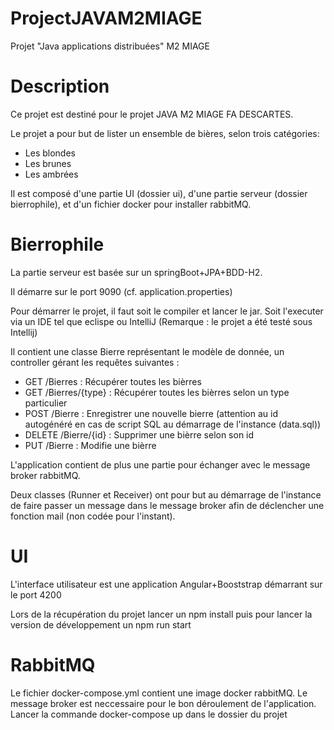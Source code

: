 # ProjectJAVAM2MIAGE
Projet "Java applications distribuées" M2 MIAGE

# Description
Ce projet est destiné pour le projet JAVA M2 MIAGE FA DESCARTES.

Le projet a pour but de lister un ensemble de bières, selon trois catégories: 
  - Les blondes
  - Les brunes
  - Les ambrées
  
Il est composé d'une partie UI (dossier ui), d'une partie serveur (dossier bierrophile), et d'un fichier docker pour installer rabbitMQ.

# Bierrophile

La partie serveur est basée sur un springBoot+JPA+BDD-H2.

Il démarre sur le port 9090 (cf. application.properties)

Pour démarrer le projet, il faut soit le compiler et lancer le jar. Soit l'executer via un IDE tel que eclispe ou IntelliJ (Remarque : le projet a été testé sous Intellij)

Il contient une classe Bierre représentant le modèle de donnée, un controller gérant les requêtes suivantes :

- GET /Bierres : Récupérer toutes les bièrres
- GET /Bierres/{type} : Récupérer toutes les bièrres selon un type particulier
- POST /Bierre : Enregistrer une nouvelle bierre (attention au id autogénéré en cas de script SQL au démarrage de l'instance (data.sql))
- DELETE /Bierre/{id} : Supprimer une bièrre selon son id
- PUT /Bierre : Modifie une bièrre

L'application contient de plus une partie pour échanger avec le message broker rabbitMQ. 

Deux classes (Runner et Receiver) ont pour but au démarrage de l'instance de faire passer un message dans le message broker afin de déclencher une fonction mail (non codée pour l'instant).

# UI

L'interface utilisateur est une application Angular+Booststrap démarrant sur le port 4200

Lors de la récupération du projet lancer un npm install puis pour lancer la version de développement un npm run start

# RabbitMQ

Le fichier docker-compose.yml contient une image docker rabbitMQ. Le message broker est neccessaire pour le bon déroulement de l'application. Lancer la commande docker-compose up dans le dossier du projet

